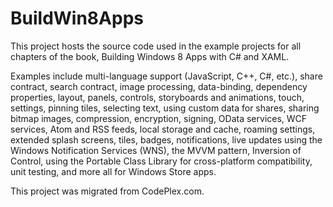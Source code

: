 # BuildWin8Apps

This project hosts the source code used in the example projects for all chapters of the book, Building Windows 8 Apps with C# and XAML.

Examples include multi-language support (JavaScript, C++, C#, etc.), share contract, search contract, image processing, data-binding, dependency properties, layout, panels, controls, storyboards and animations,  touch, settings, pinning tiles, selecting text, using custom data for shares, sharing bitmap images, compression, encryption, signing, OData services, WCF services, Atom and RSS feeds, local storage and cache, roaming settings, extended splash screens, tiles, badges, notifications, live updates using the Windows Notification Services (WNS), the MVVM pattern, Inversion of Control, using the Portable Class Library for cross-platform compatibility, unit testing, and more all for Windows Store apps.

This project was migrated from CodePlex.com.
